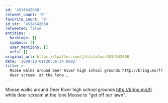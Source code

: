 ```yaml
---
id: '4534542668'
retweet_count: '0'
favorite_count: '0'
id_str: '4534542668'
retweeted: false
entities:
  hashtags: []
  symbols: []
  user_mentions: []
  urls: []
original_url: https://twitter.com/jth/status/4534542668
date: '2009-10-01T20:56:34.000Z'
title: >-
  Moose walks around Deer River high school grounds http://bring.mn/fr while
  deer scream  at the lone …
---
```


Moose walks around Deer River high school grounds http://bring.mn/fr while deer scream  at the lone Moose to "get off our lawn".